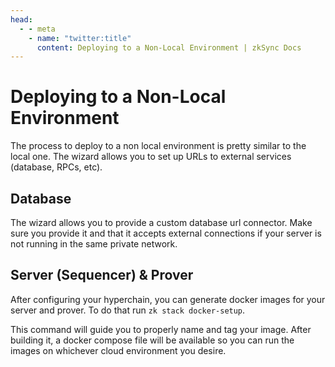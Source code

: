 ```yaml
---
head:
  - - meta
    - name: "twitter:title"
      content: Deploying to a Non-Local Environment | zkSync Docs
---
```


# Deploying to a Non-Local Environment

The process to deploy to a non local environment is pretty similar to the local one. The wizard allows you to set up URLs to external services (database, RPCs, etc).

## Database

The wizard allows you to provide a custom database url connector. Make sure you provide it and that it accepts external connections if your server is not running in the same private network.

## Server (Sequencer) & Prover

After configuring your hyperchain, you can generate docker images for your server and prover. To do that run `zk stack docker-setup`.

This command will guide you to properly name and tag your image. After building it, a docker compose file will be available so you can run the images on whichever cloud environment you desire.
